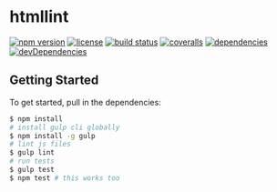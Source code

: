 htmllint
========

[![npm version](http://img.shields.io/npm/v/htmllint.svg?style=flat-square)](https://npmjs.org/package/htmllint)
[![license](http://img.shields.io/npm/l/htmllint.svg?style=flat-square)](https://npmjs.org/package/htmllint)
[![build status](http://img.shields.io/travis/htmllint/htmllint/master.svg?style=flat-square)](https://travis-ci.org/htmllint/htmllint)
[![coveralls](http://img.shields.io/coveralls/htmllint/htmllint.svg?style=flat-square)](https://coveralls.io/r/htmllint/htmllint)
[![dependencies](http://img.shields.io/david/htmllint/htmllint.svg?style=flat-square)](https://david-dm.org/htmllint/htmllint)
[![devDependencies](http://img.shields.io/david/dev/htmllint/htmllint.svg?style=flat-square)](https://david-dm.org/htmllint/htmllint)

Getting Started
---------------

To get started, pull in the dependencies:

```bash
$ npm install
# install gulp cli globally
$ npm install -g gulp
# lint js files
$ gulp lint
# run tests
$ gulp test
$ npm test # this works too
```
